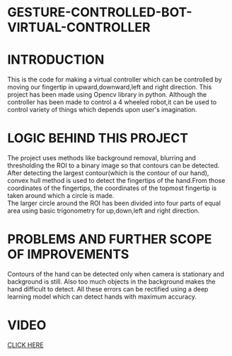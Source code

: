 # GESTURE-CONTROLLED-BOT-VIRTUAL-CONTROLLER

# INTRODUCTION
This is the code for making a virtual controller which can be controlled by moving our fingertip in upward,downward,left and right direction.
This project has been made using Opencv library in python. Although the controller has been made to control a 4 wheeled robot,it can be used to control variety 
of things which depends upon user's imagination.

# LOGIC BEHIND THIS PROJECT
The project uses methods like background removal, blurring and thresholding the ROI to a binary image so that contours can be detected.
After detecting the largest contour(which is the contour of our hand), convex hull method is used to detect the fingertips of the hand.From those coordinates of the fingertips,
the coordinates of the topmost fingertip is taken around which a circle is made.<br>
The larger circle around the ROI has been divided into four parts of equal area using basic trigonometry for up,down,left and right direction.

# PROBLEMS AND FURTHER SCOPE OF IMPROVEMENTS
Contours of the hand can be detected only when camera is stationary and background is still. Also too much objects in the background makes the hand difficult to detect.
All these errors can be rectified using a deep learning model which can detect hands with maximum accuracy.

# VIDEO
[CLICK HERE](https://drive.google.com/file/d/12bfXmal6n2OYjdiwFV9Zqgh01aCjUmKK/view?usp=sharing)


